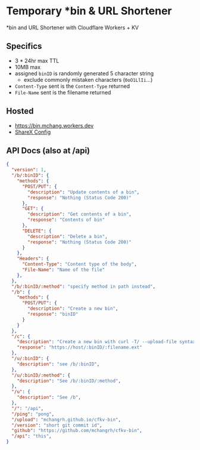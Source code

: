 # Temporary *bin & URL Shortener
*bin and URL Shortener with Cloudflare Workers + KV

## Specifics
- 3 * 24hr max TTL
- 10MB max
- assigned `binID` is randomly generated 5 character string
  - exclude commonly mistaken characters (`0oO1LlIi`...)
- `Content-Type` sent is the `Content-Type` returned
- `File-Name` sent is the filename returned

## Hosted
- https://bin.mchang.workers.dev
- [ShareX Config](docs/cfkv-bin.sxcu)

## API Docs (also at /api)
```json
{
  "version": 1,
  "/b/:binID": {
    "methods": {
      "POST/PUT": {
        "description": "Update contents of a bin",
        "response": "Nothing (Status Code 200)"
      },
      "GET": {
        "description": "Get contents of a bin",
        "response": "Contents of bin"
      },
      "DELETE": {
        "description": "Delete a bin",
        "response": "Nothing (Status Code 200)"
      }
    },
    "Headers": {
      "Content-Type": "Content type of the body",
      "File-Name": "Name of the file"
    },
  },
  "/b/:binID/:method": "specify method in path instead",
  "/b": {
    "methods": {
      "POST/PUT": {
        "description": "Create a new bin",
        "response": "binID"
      }
    }
  },
  "/c": {
    "description": "Create a new bin with curl -T/ --upload-file syntax",
    "response": "https://host/:binID/:filename.ext"
  },
  "/u/:binID": {
    "description": "see /b/:binID",
  },
  "/u/:binID/:method": {
    "description": "See /b/:binID/:method",
  },
  "/u": {
    "description": "See /b",
  },
  "/": "/api",
  "/ping": "pong",
  "/upload": "mchangrh.github.io/cfkv-bin",
  "/version": "short git commit id",
  "github": "https://github.com/mchangrh/cfkv-bin",
  "/api": "this",
}
```